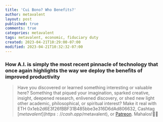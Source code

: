 ```yaml
---
title: 'Cui Bono? Who Benefits?'
author: metavalent
layout: post
published: true
comments: true
categories: metavalent
tags: metavalent, economic, fiduciary duty
created: 2023-04-21T10:29:00-07:00
modified: 2023-04-21T10:32:32-07:00
---
```


### How A.I. is simply the most recent pinnacle of technology that once again highlights the way we deploy the benefits of improved productivity

<!-- 
Watch [Video_Title](https://youtu.be/JnA8GUtXpXY) if the embed below does not behave nicely. 

<div class="embed-container"><iframe width="560" height="315" src="https://www.youtube.com/embed/JnA8GUtXpXY" title="YouTube video player" frameborder="0" allow="accelerometer; autoplay; clipboard-write; encrypted-media; gyroscope; picture-in-picture" allowfullscreen></iframe></div>

![alt text](/assets/images/image.jpg "title")
-->

> Have you discovered or learned something interesting or valuable here? Something that piqued your imagination, sparked creative, insight, deepened research, enlivened discovery, or shed new light other academic, philosophical, or spiritual interest? Make it real with ETH 0x1eb2d6E3f26fBBF31B485bbe3e316D6dAd806632, Cashtag [$metavalent](https://cash.app/$metavalent), or [Patreon](https://patreon.com/metavalent). Mahalos!🙏🏼
